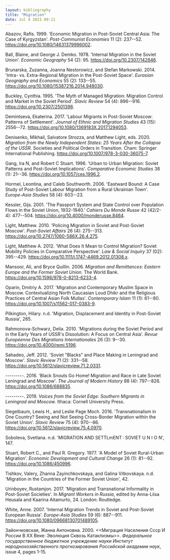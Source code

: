 ```yaml
---
layout: bibliography
title: "Migration"
date: Jul 4 2021 09:11
---
```



Abazov, Rafis. 1999. 'Economic Migration in Post-Soviet Central Asia:
The Case of Kyrgyzstan'. *Post-Communist Economies* 11 (2): 237--52.
https://doi.org/10.1080/14631379996002.

Ball, Blaine, and George J. Demko. 1978. 'Internal Migration in the
Soviet Union'. *Economic Geography* 54 (2): 95.
https://doi.org/10.2307/142846.

Brunarska, Zuzanna, Joanna Nestorowicz, and Stefan Markowski. 2014.
'Intra- vs. Extra-Regional Migration in the Post-Soviet Space'.
*Eurasian Geography and Economics* 55 (2): 133--55.
https://doi.org/10.1080/15387216.2014.948030.

Buckley, Cynthia. 1995. 'The Myth of Managed Migration: Migration
Control and Market in the Soviet Period'. *Slavic Review* 54 (4):
896--916. https://doi.org/10.2307/2501398.

Demintseva, Ekaterina. 2017. 'Labour Migrants in Post-Soviet Moscow:
Patterns of Settlement'. *Journal of Ethnic and Migration Studies* 43
(15): 2556--72. https://doi.org/10.1080/1369183X.2017.1294053.

Denisenko, Mikhail, Salvatore Strozza, and Matthew Light, eds. 2020.
*Migration from the Newly Independent States: 25 Years After the
Collapse of the USSR*. Societies and Political Orders in Transition.
Cham: Springer International Publishing.
https://doi.org/10.1007/978-3-030-36075-7.

Gang, Ira N, and Robert C Stuart. 1996. 'Urban to Urban Migration:
Soviet Patterns and Post-Soviet Implications'. *Comparative Economic
Studies* 38 (1): 21--36. https://doi.org/10.1057/ces.1996.2.

Hormel, Leontina, and Caleb Southworth. 2006. 'Eastward Bound: A Case
Study of Post-Soviet Labour Migration from a Rural Ukrainian Town'.
*Europe-Asia Studies* 58 (4): 603--23.

Kessler, Gijs. 2001. 'The Passport System and State Control over
Population Flows in the Soviet Union, 1932-1940.' *Cahiers Du Monde
Russe* 42 (42/2-4): 477--504. https://doi.org/10.4000/monderusse.8464.

Light, Matthew. 2010. 'Policing Migration in Soviet and Post-Soviet
Moscow'. *Post-Soviet Affairs* 26 (4): 275--313.
https://doi.org/10.2747/1060-586X.26.4.275.

Light, Matthew A. 2012. 'What Does It Mean to Control Migration? Soviet
Mobility Policies in Comparative Perspective'. *Law & Social Inquiry* 37
(02): 395--429. https://doi.org/10.1111/j.1747-4469.2012.01308.x.

Mansoor, Ali, and Bryce Quillin. 2006. *Migration and Remittances:
Eastern Europe and the Former Soviet Union*. The World Bank.
https://doi.org/10.1596/978-0-8213-6233-4.

Oparin, Dmitriy A. 2017. 'Migration and Contemporary Muslim Space in
Moscow. Contextualizing North Caucasian Loud Dhikr and the Religious
Practices of Central Asian Folk Mullas'. *Contemporary Islam* 11 (1):
61--80. https://doi.org/10.1007/s11562-017-0383-9.

Pilkington, Hilary. n.d. 'Migration, Displacement and Identity in
Post-Soviet Russia', 265.

Rahmonova-Schwarz, Delia. 2010. 'Migrations during the Soviet Period and
in the Early Years of USSR's Dissolution: A Focus on Central Asia'.
*Revue Européenne Des Migrations Internationales* 26 (3): 9--30.
https://doi.org/10.4000/remi.5196.

Sahadeo, Jeff. 2012. 'Soviet "Blacks" and Place Making in Leningrad and
Moscow'. *Slavic Review* 71 (2): 331--58.
https://doi.org/10.5612/slavicreview.71.2.0331.

---------. 2016. 'Black Snouts Go Home! Migration and Race in Late
Soviet Leningrad and Moscow'. *The Journal of Modern History* 88 (4):
797--826. https://doi.org/10.1086/688835.

---------. 2019. *Voices from the Soviet Edge: Southern Migrants in
Leningrad and Moscow*. Ithaca: Cornell University Press.

Siegelbaum, Lewis H., and Leslie Page Moch. 2016. 'Transnationalism in
One Country? Seeing and Not Seeing Cross-Border Migration within the
Soviet Union'. *Slavic Review* 75 (4): 970--86.
https://doi.org/10.5612/slavicreview.75.4.0970.

Soboleva, Svetlana. n.d. 'MIGRATION AND SETTLmENT : SOVIET U N I O N',
147.

Stuart, Robert C., and Paul R. Gregory. 1977. 'A Model of Soviet
Rural-Urban Migration'. *Economic Development and Cultural Change* 26
(1): 81--92. https://doi.org/10.1086/450996.

Tishkov, Valery, Zhanna Zayinchkovskaya, and Galina Vitkovskaya. n.d.
'Migration in the Countries of the Former Soviet Union', 42.

Urinboyev, Rustamjon. 2017. 'Migration and Transnational Informality in
Post-Soviet Societies'. In *Migrant Workers in Russia*, edited by
Anna-Liisa Heusala and Kaarina Aitamurto, 24. London: Routledge.

White, Anne. 2007. 'Internal Migration Trends in Soviet and Post-Soviet
European Russia'. *Europe-Asia Studies* 59 (6): 887--911.
https://doi.org/10.1080/09668130701489105.

Зайончковская, Жанна Антоновна. 2000. <<Миграция Населения Ссср И России В ХХ Веке: Эволюция Сквозь Катаклизмы>>. *Федеральное государственное бюджетное учреждение науки Институт народнохозяйственного прогнозирования Российской академии наук*, issue 4, pages 1-15.
